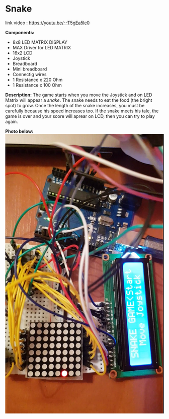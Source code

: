 # Snake
 
link video  : https://youtu.be/--T5gEa5le0

 **Components:** 
 - 8x8 LED MATRIX DISPLAY
 - MAX Driver for LED MATRIX
 - 16x2 LCD
 - Joystick
 - Breadboard 
 - Mini breadboard
 - Connectig wires
 - 1 Resistance x 220 Ohm
 - 1 Resistance x 100 Ohm
 
 
 **Description:**
 The game starts when you move the Joystick and on LED Matrix will appear a _snake_. The snake needs to eat the food (the bright spot) to grow. Once the length of the snake increases, you must be carefully because his speed increases too. If the snake meets his tale, the game is over and your score will aprear on LCD, then you can try to play again.
 
**Photo below:**
![](ROBOTICA.png)


